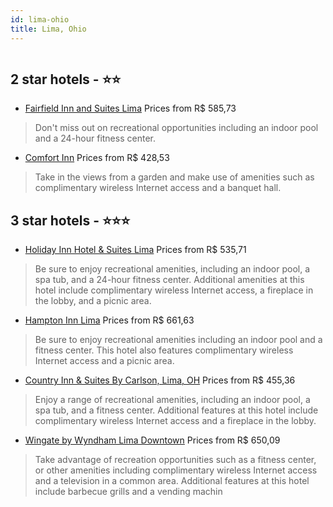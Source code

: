 ```yaml
---
id: lima-ohio
title: Lima, Ohio
---
```


<center><img src="https://novo-hu.s3.amazonaws.com/reservas/ota/prod/hotel/291203/fairfield-inn-and-suites-lima-001_20181221162531.jpg" alt="" /></center>


##  2 star hotels - ⭐️⭐️

-    [Fairfield Inn and Suites Lima](https://us.hurb.com/hotels/lima/fairfield-inn-and-suites-lima-JNP-JP498892?cmp=18055) Prices from R$ 585,73
   > Don't miss out on recreational opportunities including an indoor pool and a 24-hour fitness center.
-    [Comfort Inn](https://us.hurb.com/hotels/lima/comfort-inn-JNP-JP003005?cmp=18055) Prices from R$ 428,53
   > Take in the views from a garden and make use of amenities such as complimentary wireless Internet access and a banquet hall.

##  3 star hotels - ⭐️⭐️⭐️

-    [Holiday Inn Hotel & Suites Lima](https://us.hurb.com/hotels/lima/holiday-inn-hotel-suites-lima-JNP-JP065896?cmp=18055) Prices from R$ 535,71
   > Be sure to enjoy recreational amenities, including an indoor pool, a spa tub, and a 24-hour fitness center. Additional amenities at this hotel include complimentary wireless Internet access, a fireplace in the lobby, and a picnic area.
-    [Hampton Inn Lima](https://us.hurb.com/hotels/lima/hampton-inn-lima-JNP-JP738824?cmp=18055) Prices from R$ 661,63
   > Be sure to enjoy recreational amenities including an indoor pool and a fitness center. This hotel also features complimentary wireless Internet access and a picnic area.
-    [Country Inn & Suites By Carlson, Lima, OH](https://us.hurb.com/hotels/lima/country-inn-suites-by-carlson-lima-oh-JNP-JP103993?cmp=18055) Prices from R$ 455,36
   > Enjoy a range of recreational amenities, including an indoor pool, a spa tub, and a fitness center. Additional features at this hotel include complimentary wireless Internet access and a fireplace in the lobby.
-    [Wingate by Wyndham Lima Downtown](https://us.hurb.com/hotels/lima/wingate-by-wyndham-lima-downtown-JNP-JP065899?cmp=18055) Prices from R$ 650,09
   > Take advantage of recreation opportunities such as a fitness center, or other amenities including complimentary wireless Internet access and a television in a common area. Additional features at this hotel include barbecue grills and a vending machin
